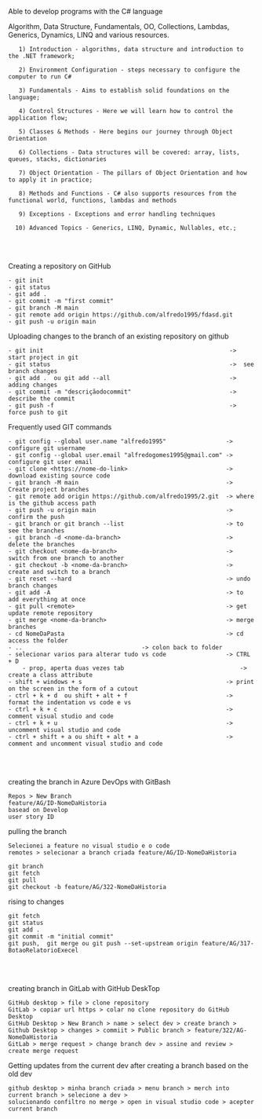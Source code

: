 Able to develop programs with the C# language 

Algorithm, Data Structure, Fundamentals, OO, Collections, Lambdas, Generics, Dynamics, LINQ and various resources.

       1) Introduction - algorithms, data structure and introduction to the .NET framework;

       2) Environment Configuration - steps necessary to configure the computer to run C#

       3) Fundamentals - Aims to establish solid foundations on the language;
     
       4) Control Structures - Here we will learn how to control the application flow;

       5) Classes & Methods - Here begins our journey through Object Orientation

       6) Collections - Data structures will be covered: array, lists, queues, stacks, dictionaries

       7) Object Orientation - The pillars of Object Orientation and how to apply it in practice;

       8) Methods and Functions - C# also supports resources from the functional world, functions, lambdas and methods
    
       9) Exceptions - Exceptions and error handling techniques
 
      10) Advanced Topics - Generics, LINQ, Dynamic, Nullables, etc.;
      
<br><br>
 
Creating a repository on GitHub

	- git init
	- git status
	- git add .
	- git commit -m "first commit" 
	- git branch -M main
	- git remote add origin https://github.com/alfredo1995/fdasd.git
	- git push -u origin main
	       
Uploading changes to the branch of an existing repository on github

	- git init                                                     ->  start project in git
	- git status                                                   ->  see branch changes
	- git add .  ou git add --all                                  ->  adding changes
	- git commit -m "descriçãodocommit"                            ->  describe the commit
	- git push -f                                                  ->  force push to git

Frequently used GIT commands

	- git config --global user.name "alfredo1995"  	      	      -> configure git username
	- git config --global user.email "alfredogomes1995@gmail.com" -> configure git user email
	- git clone <https://nome-do-link>                            -> download existing source code      
	- git branch -M main                                          -> Create project branches
	- git remote add origin https://github.com/alfredo1995/2.git  -> where is the github access path
	- git push -u origin main                                     -> confirm the push
	- git branch or git branch --list                             -> to see the branches
	- git branch -d <nome-da-branch>                              -> delete the branches
	- git checkout <nome-da-branch>                               -> switch from one branch to another
	- git checkout -b <nome-da-branch>                            -> create and switch to a branch
	- git reset --hard                                            -> undo branch changes
	- git add -A                                                  -> to add everything at once
	- git pull <remote>                                           -> get update remote repository
	- git merge <nome-da-branch>                                  -> merge branches
	- cd NomeDaPasta                                              -> cd access the folder
	- .. 							      -> colon back to folder
	- selecionar varios para alterar tudo vs code                 -> CTRL + D
    	- prop, aperta duas vezes tab                                 -> create a class attribute
	- shift + windows + s                                         -> print on the screen in the form of a cutout
	- ctrl + k + d  ou shift + alt + f                            -> format the indentation vs code e vs
	- ctrl + k + c                                                -> comment visual studio and code 
	- ctrl + k + u                                                -> uncomment visual studio and code
	- ctrl + shift + a ou shift + alt + a                         -> comment and uncomment visual studio and code



<br><br>

creating the branch in Azure DevOps with GitBash

	Repos > New Branch 
	feature/AG/ID-NomeDaHistoria
	basead on Develop
	user story ID 
		
pulling the branch

	Selecionei a feature no visual studio e o code
	remotes > selecionar a branch criada feature/AG/ID-NomeDaHistoria
	
	git branch
	git fetch 	
	git pull
	git checkout -b feature/AG/322-NomeDaHistoria
	
rising to changes

	git fetch 
	git status
	git add .
	git commit -m "initial commit"
	git push,  git merge ou git push --set-upstream origin feature/AG/317-BotaoRelatorioExecel
	

<br><br>

creating branch in GitLab with GitHub DeskTop

	GitHub desktop > file > clone repository
	GitLab > copiar url https > colar no clone repository do GitHub Desktop
	GitHub Desktop > New Branch > name > select dev > create branch >
	Github Desktop > changes > commiit > Public branch > feature/322/AG-NomeDaHistoria
	GitLab > merge request > change branch dev > assine and review > create merge request
	
Getting updates from the current dev after creating a branch based on the old dev

	github desktop > minha branch criada > menu branch > merch into current branch > selecione a dev >
	solucionando confiltro no merge > open in visual studio code > acepter current branch

	
	
	
